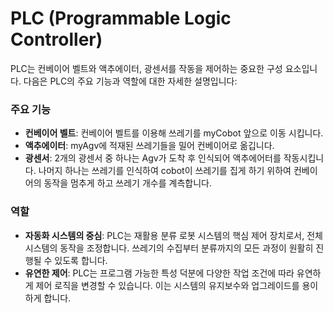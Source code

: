 # PLC (Programmable Logic Controller)

PLC는 컨베이어 벨트와 액추에이터, 광센서를 작동을 제어하는 중요한 구성 요소입니다. 다음은 PLC의 주요 기능과 역할에 대한 자세한 설명입니다:

### 주요 기능
- **컨베이어 벨트**: 컨베이어 벨트를 이용해 쓰레기를 myCobot 앞으로 이동 시킵니다.
- **액추에이터**: myAgv에 적재된 쓰레기들을 밀어 컨베이어로 옮깁니다. 
- **광센서**: 2개의 광센서 중 하나는 Agv가 도착 후 인식되어 액추에어터를 작동시킵니다. 나머지 하나는 쓰레기를 인식하여 cobot이 쓰레기를 집게 하기 위하여 컨베이어의 동작을 멈추게 하고 쓰레기 개수를 계측합니다. 

### 역할
- **자동화 시스템의 중심**: PLC는 재활용 분류 로봇 시스템의 핵심 제어 장치로서, 전체 시스템의 동작을 조정합니다. 쓰레기의 수집부터 분류까지의 모든 과정이 원활히 진행될 수 있도록 합니다.
- **유연한 제어**: PLC는 프로그램 가능한 특성 덕분에 다양한 작업 조건에 따라 유연하게 제어 로직을 변경할 수 있습니다. 이는 시스템의 유지보수와 업그레이드를 용이하게 합니다.
